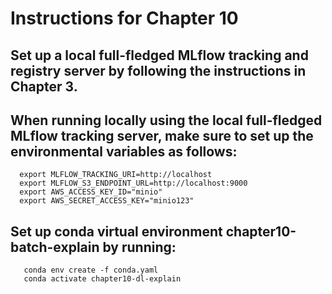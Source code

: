 # Instructions for Chapter 10

## Set up a local full-fledged MLflow tracking and registry server by following the instructions in Chapter 3.

## When running locally using the local full-fledged MLflow tracking server, make sure to set up the environmental variables as follows:
      export MLFLOW_TRACKING_URI=http://localhost
      export MLFLOW_S3_ENDPOINT_URL=http://localhost:9000
      export AWS_ACCESS_KEY_ID="minio"
      export AWS_SECRET_ACCESS_KEY="minio123"

## Set up conda virtual environment chapter10-batch-explain by running:
       conda env create -f conda.yaml
       conda activate chapter10-dl-explain
